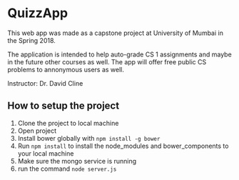 # QuizzApp 

This web app was made as a capstone project at  University of Mumbai in the Spring 2018.

The application is intended to help auto-grade CS 1 assignments and maybe in the future other courses as well.
The app will offer free public CS problems to annonymous users as well.

Instructor: Dr. David Cline

## How to setup the project

1. Clone the project to local machine
2. Open project
3. Install bower globally with ```npm install -g bower```
4. Run ```npm install``` to install the node_modules and bower_components to your local machine
5. Make sure the mongo service is running
6. run the command ```node server.js```

